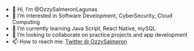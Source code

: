 - 👋 Hi, I’m @OzzySalmeronLagunas
- 👀 I’m interested in Software Development, CyberSecurity, Cloud Computing
- 🌱 I’m currently learning Java Script, React Native, mySQL  
- 💞️ I’m looking to collaborate on practice projects and app development
- 📫 How to reach me: [Twitter @ OzzySalmeron](https://twitter.com/OzzySalmeron)

<!---
OzzySalmeronLagunas/OzzySalmeronLagunas is a ✨ special ✨ repository because its `README.md` (this file) appears on your GitHub profile.
You can click the Preview link to take a look at your changes.
--->
